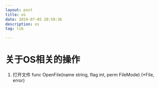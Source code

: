 ```yaml
---
layout: post
title: os
date: 2019-07-05 20:59:36
description: os
tag: lib

---
```


# 关于OS相关的操作

1. 打开文件
func OpenFile(name string, flag int, perm FileMode) (*File, error)